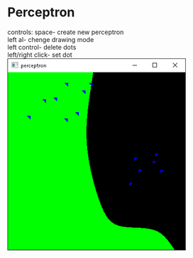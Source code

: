 # Perceptron
controls:
 space- create new perceptron  
 left al- chenge drawing mode  
 left control- delete dots  
 left/right click- set dot   
 ![alt text](https://github.com/Slava2001/Neural_network/blob/master/screen1.png?raw=true)
